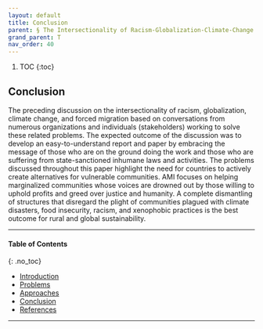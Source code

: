 ```yaml
---
layout: default
title: Conclusion
parent: § The Intersectionality of Racism-Globalization-Climate-Change and Forced Migration 
grand_parent: T 
nav_order: 40 
---
```

<style>
.dont-break-out {
  /* These are technically the same, but use both */
  overflow-wrap: break-word;
  word-wrap: break-word;

     -ms-word-break: break-all;
  /* This is the dangerous one in WebKit, as it breaks things wherever */
  word-break: break-all;
  /* Instead use this non-standard one: */
  word-break: break-word;
}

.youtube-container {
    position: relative;
    width: 100%;
    height: 0;
    padding-bottom: 56.25%;
}
.youtube-video {
    position: absolute;
    top: 0;
    left: 0;
    width: 100%;
    height: 100%;
}

</style>

<div class="dont-break-out" markdown="1">

1. TOC
{:toc}

## Conclusion
The preceding discussion on the intersectionality of racism, globalization, climate change, and forced migration based on conversations from numerous organizations and individuals (stakeholders) working to solve these related problems. The expected outcome of the discussion was to develop an easy-to-understand report and paper by embracing the message of those who are on the ground doing the work and those who are suffering from state-sanctioned inhumane laws and activities. The problems discussed throughout this paper highlight the need for countries to actively create alternatives for vulnerable communities. AMI focuses on helping marginalized communities whose voices are drowned out by those willing to uphold profits and greed over justice and humanity. A complete dismantling of structures that disregard the plight of communities plagued with climate disasters, food insecurity, racism, and xenophobic practices is the best outcome for rural and global sustainability.

***

#### Table of Contents
{: .no_toc}

<ul><li> <a href="/docs/T/The-Intersectionality-of-Racism-Globalization-Climate-Change-and-Forced-Migration-1/">
Introduction</a></li><li> <a href="/docs/T/The-Intersectionality-of-Racism-Globalization-Climate-Change-and-Forced-Migration-2/">
Problems</a></li><li> <a href="/docs/T/The-Intersectionality-of-Racism-Globalization-Climate-Change-and-Forced-Migration-3/">
Approaches</a></li><li> <a href="/docs/T/The-Intersectionality-of-Racism-Globalization-Climate-Change-and-Forced-Migration-4/">
Conclusion</a></li><li> <a href="/docs/T/The-Intersectionality-of-Racism-Globalization-Climate-Change-and-Forced-Migration-5/">
References</a></li></ul>

***

</div>
